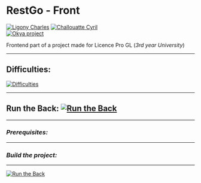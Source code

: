 # RestGo - Front  
[![Ligony Charles](https://img.shields.io/badge/Charles-LinkedIn-1E90E7.svg)](https://www.linkedin.com/in/charles-ligony-893177134/)
[![Challouatte Cyril](https://img.shields.io/badge/Cyril-LinkedIn-1E90E7.svg)](https://www.linkedin.com/in/cyril-challouatte-824021160/)  
[![Okya project](https://img.shields.io/badge/%C3%98kya-Official-0c2461.svg)]()

Frontend part of a project made for Licence Pro GL (_3rd year University_)  

***
## Difficulties: 
[![Difficulties](https://img.shields.io/badge/ReadMe-Difficulties-important.svg)](https://github.com/CharlesLgn/RestGo/blob/master/dificulties/README.md#dificulties-in-the-front-)

***
## Run the Back:  [![Run the Back](https://img.shields.io/badge/ReadMe-Back-5BC7F8.svg)]()  

***

### _Prerequisites:_

 
***


### _Build the project:_
 
 
***


[![Run the Back](https://img.shields.io/badge/ReadMe-Back-75CEDE.svg)](https://github.com/CharlesLgn/RestGo/blob/master/RestGoBack/README.md)